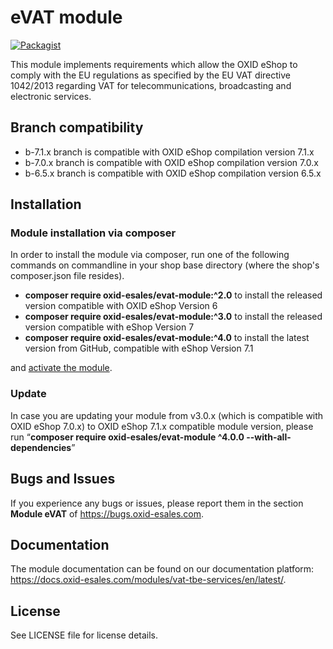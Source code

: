 eVAT module
===========

[![Packagist](https://img.shields.io/packagist/v/oxid-esales/evat-module.svg?maxAge=3600)](https://packagist.org/packages/oxid-esales/evat-module)

This module implements requirements which allow the OXID eShop to comply with the 
EU regulations as specified by the EU VAT directive 1042/2013 regarding VAT for 
telecommunications, broadcasting and electronic services.

## Branch compatibility

* b-7.1.x branch is compatible with OXID eShop compilation version 7.1.x
* b-7.0.x branch is compatible with OXID eShop compilation version 7.0.x
* b-6.5.x branch is compatible with OXID eShop compilation version 6.5.x

## Installation

### Module installation via composer

In order to install the module via composer, run one of the following commands 
on commandline in your shop base directory (where the shop's composer.json file resides).

* **composer require oxid-esales/evat-module:^2.0** to install the released version compatible with OXID eShop Version 6
* **composer require oxid-esales/evat-module:^3.0** to install the released version compatible with eShop Version 7
* **composer require oxid-esales/evat-module:^4.0** to install the latest version from GitHub, compatible with eShop Version 7.1

and [activate the module](https://docs.oxid-esales.com/developer/en/7.0/development/modules_components_themes/module/installation_setup/setup.html).

### Update

In case you are updating your module from v3.0.x (which is compatible with OXID eShop 7.0.x) to OXID eShop 7.1.x compatible module version, please run “**composer require oxid-esales/evat-module ^4.0.0 --with-all-dependencies**”

## Bugs and Issues

If you experience any bugs or issues, please report them in the section **Module eVAT** of https://bugs.oxid-esales.com.

## Documentation

The module documentation can be found on our documentation platform: https://docs.oxid-esales.com/modules/vat-tbe-services/en/latest/.

## License

See LICENSE file for license details.